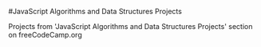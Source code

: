 #JavaScript Algorithms and Data Structures Projects

Projects from 'JavaScript Algorithms and Data Structures Projects' section on freeCodeCamp.org
